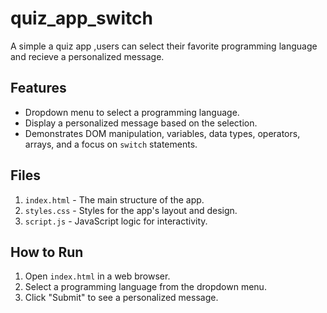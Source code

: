 # quiz_app_switch
A simple a quiz app ,users can select their favorite programming language and recieve a personalized message.


## Features
- Dropdown menu to select a programming language.
- Display a personalized message based on the selection.
- Demonstrates DOM manipulation, variables, data types, operators, arrays, and a focus on `switch` statements.


## Files
1. `index.html` - The main structure of the app.
2. `styles.css` - Styles for the app's layout and design.
3. `script.js` - JavaScript logic for interactivity.


## How to Run
1. Open `index.html` in a web browser.
2. Select a programming language from the dropdown menu.
3. Click "Submit" to see a personalized message.





